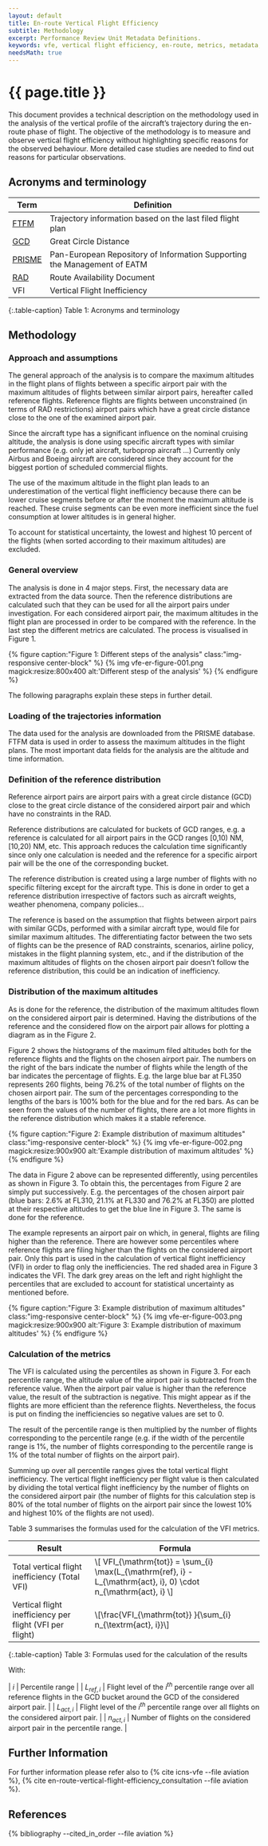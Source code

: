 ```yaml
---
layout: default
title: En-route Vertical Flight Efficiency
subtitle: Methodology
excerpt: Performance Review Unit Metadata Definitions.
keywords: vfe, vertical flight efficiency, en-route, metrics, metadata, performance, data, statistics, economics, air transport, flights, europe, cost efficiency
needsMath: true
---
```


# {{ page.title }}

This document provides a technical description on the methodology used in the analysis of the
vertical profile of the aircraft’s trajectory during the en-route phase of flight. The objective of
the methodology is to measure and observe vertical flight efficiency without highlighting specific
reasons for the observed behaviour. More detailed case studies are needed to find out reasons for
particular observations.


## Acronyms and terminology

| Term  | Definition |
|-------|------------|
| [FTFM][ftfm]  | Trajectory information based on the last filed flight plan |
| [GCD][gcd]   | Great Circle Distance |
| [PRISME][prisme] | Pan-European Repository of Information Supporting the Management of EATM |
| [RAD][rad]   | Route Availability Document |
| VFI   | Vertical Flight Inefficiency |

{:.table-caption}
Table 1: Acronyms and terminology


## Methodology

### Approach and assumptions

The general approach of the analysis is to compare the maximum altitudes in the flight plans of
flights between a specific airport pair with the maximum altitudes of flights between similar
airport pairs, hereafter called reference flights. Reference flights are flights between
unconstrained (in terms of RAD restrictions) airport pairs which have a great circle distance close
to the one of the examined airport pair.

Since the aircraft type has a significant influence on the nominal cruising altitude, the analysis
is done using specific aircraft types with similar performance (e.g. only jet aircraft, turboprop
aircraft ...) Currently only Airbus and Boeing aircraft are considered since they account for the
biggest portion of scheduled commercial flights.

The use of the maximum altitude in the flight plan leads to an underestimation of the vertical
flight inefficiency because there can be lower cruise segments before or after the moment the
maximum altitude is reached. These cruise segments can be even more inefficient since the fuel
consumption at lower altitudes is in general higher.

To account for statistical uncertainty, the lowest and highest 10 percent of the flights (when
sorted according to their maximum altitudes) are excluded.

### General overview

The analysis is done in 4 major steps. First, the necessary data are extracted from the data source.
Then the reference distributions are calculated such that they can be used for all the airport pairs
under investigation. For each considered airport pair, the maximum altitudes in the flight plan are
processed in order to be compared with the reference. In the last step the different metrics are
calculated. The process is visualised in Figure 1.


{% figure caption:"Figure 1: Different steps of the analysis" class:"img-responsive center-block" %}
{% img vfe-er-figure-001.png magick:resize:800x400 alt:'Different stesp of the analysis' %}
{% endfigure %}


The following paragraphs explain these steps in further detail.


### Loading of the trajectories information

The data used for the analysis are downloaded from the PRISME database. FTFM data is used in order
to assess the maximum altitudes in the flight plans. The most important data fields for the analysis
are the altitude and time information.


### Definition of the reference distribution

Reference airport pairs are airport pairs with a great circle distance (GCD) close to the great
circle distance of the considered airport pair and which have no constraints in the RAD.

Reference distributions are calculated for buckets of GCD ranges, e.g. a reference is calculated for
all airport pairs in the GCD ranges [0,10) NM, [10,20) NM, etc. This approach reduces the
calculation time significantly since only one calculation is needed and the reference for a specific
airport pair will be the one of the corresponding bucket.

The reference distribution is created using a large number of flights with no specific filtering
except for the aircraft type. This is done in order to get a reference distribution irrespective of
factors such as aircraft weights, weather phenomena, company policies...

The reference is based on the assumption that flights between airport pairs with similar GCDs,
performed with a similar aircraft type, would file for similar maximum altitudes. The
differentiating factor between the two sets of flights can be the presence of RAD constraints,
scenarios, airline policy, mistakes in the flight planning system, etc., and if the distribution of
the maximum altitudes of flights on the chosen airport pair doesn’t follow the reference
distribution, this could be an indication of inefficiency.



### Distribution of the maximum altitudes

As is done for the reference, the distribution of the maximum altitudes flown on the considered
airport pair is determined. Having the distributions of the reference and the considered flow on the
airport pair allows for plotting a diagram as in the Figure 2.

Figure 2 shows the histograms of the maximum filed altitudes both for the reference flights and the
flights on the chosen airport pair. The numbers on the right of the bars indicate the number of
flights while the length of the bar indicates the percentage of flights. E.g. the large blue bar at
FL350 represents 260 flights, being 76.2% of the total number of flights on the chosen airport pair.
The sum of the percentages corresponding to the lengths of the bars is 100% both for the blue and
for the red bars. As can be seen from the values of the number of flights, there are a lot more
flights in the reference distribution which makes it a stable reference.


{% figure caption:"Figure 2: Example distribution of maximum altitudes" class:"img-responsive center-block" %}
{% img vfe-er-figure-002.png magick:resize:900x900 alt:'Example distribution of maximum altitudes' %}
{% endfigure %}


The data in Figure 2 above can be represented differently, using percentiles as shown in Figure 3.
To obtain this, the percentages from Figure 2 are simply put successively. E.g. the percentages of
the chosen airport pair (blue bars: 2.6% at FL310, 21.1% at FL330 and 76.2% at FL350) are plotted at
their respective altitudes to get the blue line in Figure 3. The same is done for the reference.

The example represents an airport pair on which, in general, flights are filing higher than the
reference. There are however some percentiles where reference flights are filing higher than the
flights on the considered airport pair. Only this part is used in the calculation of vertical flight
inefficiency (VFI) in order to flag only the inefficiencies. The red shaded area in Figure 3
indicates the VFI. The dark grey areas on the left and right highlight the percentiles that are
excluded to account for statistical uncertainty as mentioned before.

{% figure caption:"Figure 3: Example distribution of maximum altitudes" class:"img-responsive center-block" %}
{% img vfe-er-figure-003.png magick:resize:900x900 alt:'Figure 3: Example distribution of maximum altitudes' %}
{% endfigure %}



### Calculation of the metrics

The VFI is calculated using the percentiles as shown in Figure 3. For each percentile range, the
altitude value of the airport pair is subtracted from the reference value. When the airport pair
value is higher than the reference value, the result of the subtraction is negative. This might
appear as if the flights are more efficient than the reference flights. Nevertheless, the focus is
put on finding the inefficiencies so negative values are set to 0.

The result of the percentile range is then multiplied by the number of flights corresponding to the
percentile range (e.g. if the width of the percentile range is 1%, the number of flights
corresponding to the percentile range is 1% of the total number of flights on the airport pair).

Summing up over all percentile ranges gives the total vertical flight inefficiency. The vertical
flight inefficiency per flight value is then calculated by dividing the total vertical flight
inefficiency by the number of flights on the considered airport pair (the number of flights for this
calculation step is 80% of the total number of flights on the airport pair since the lowest 10% and
highest 10% of the flights are not used).

Table 3 summarises the formulas used for the calculation of the VFI metrics.





| Result |  Formula                                             |
|--------|------------------------------------------------------|
| Total vertical flight inefficiency (Total VFI) | \\[ VFI_{\mathrm{tot}} = \sum_{i} \max(L_{\mathrm{ref}, i} - L_{\mathrm{act}, i}, 0) \cdot n_{\mathrm{act}, i} \\] |
| Vertical flight inefficiency per flight (VFI per flight) | \\[\frac{VFI_{\mathrm{tot}} }{\sum_{i} n_{\textrm{act}, i}}\\] |

{:.table-caption}
Table 3: Formulas used for the calculation of the results

With:

| $i$ | Percentile range |
| $L_{ {ref}, i}$ | Flight level of the $i^{th}$ percentile range over all reference flights in the GCD bucket around the GCD of the considered airport pair. |
| $L_{ {act}, i}$ | Flight level of the $i^{th}$ percentile range over all flights on the considered airport pair. |
| $n_{ {act}, i}$ | Number of flights on the considered airport pair in the percentile range. |


[rad]: <{{ "/references/acronym/rad.html" | prepend: site.baseurl | prepend: site.url }}> "RAD"
[prisme]: <{{ "/references/acronym/prisme.html" | prepend: site.baseurl | prepend: site.url }}> "PRISME"
[gcd]: <{{ "/references/acronym/gcd.html" | prepend: site.baseurl | prepend: site.url }}> "GCD"
[ftfm]: <{{ "/references/acronym/ftfm.html" | prepend: site.baseurl | prepend: site.url }}> "FTFM"


## Further Information

For further information please refer also to
{% cite icns-vfe --file aviation %},
{% cite en-route-vertical-flight-efficiency_consultation --file aviation %}.


## References

{% bibliography --cited_in_order --file aviation %}
